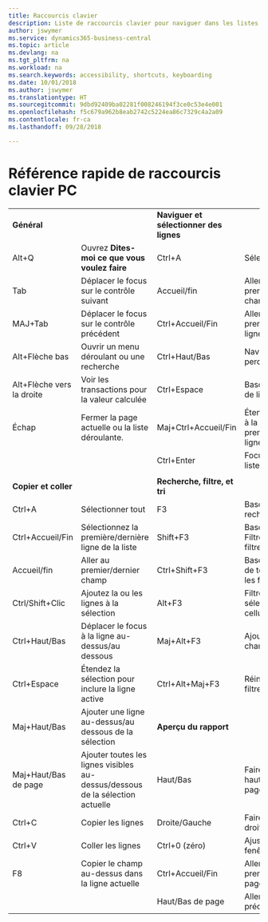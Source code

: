 ```yaml
---
title: Raccourcis clavier
description: Liste de raccourcis clavier pour naviguer dans les listes.
author: jswymer
ms.service: dynamics365-business-central
ms.topic: article
ms.devlang: na
ms.tgt_pltfrm: na
ms.workload: na
ms.search.keywords: accessibility, shortcuts, keyboarding
ms.date: 10/01/2018
ms.author: jswymer
ms.translationtype: HT
ms.sourcegitcommit: 9dbd92409ba02281f008246194f3ce0c53e4e001
ms.openlocfilehash: f5c679a962b8eab2742c5224ea86c7329c4a2a09
ms.contentlocale: fr-ca
ms.lasthandoff: 09/28/2018

---
```


# <a name="pc-keyboard-shortcuts-quick-reference"></a>Référence rapide de raccourcis clavier PC


|||||  
|----------------|-----------|----------------|-----------|    
|**Général**||**Naviguer et sélectionner des lignes**||
|Alt+Q|Ouvrez **Dites-moi ce que vous voulez faire**|Ctrl+A|Sélectionner tout|
|Tab|Déplacer le focus sur le contrôle suivant|Accueil/fin|Aller au premier/dernier champ|
|MAJ+Tab|Déplacer le focus sur le contrôle précédent|Ctrl+Accueil/Fin|Aller à la première/dernière ligne|   
|Alt+Flèche bas|Ouvrir un menu déroulant ou une recherche|Ctrl+Haut/Bas|Naviguer sans perdre la sélection|
|Alt+Flèche vers la droite|Voir les transactions pour la valeur calculée|Ctrl+Espace|Basculer la sélection de ligne| 
|Échap|Fermer la page actuelle ou la liste déroulante.|Maj+Ctrl+Accueil/Fin|Étendre la sélection à la première/dernière ligne| 
|||Ctrl+Enter|Focus hors de la liste|
|||||
|**Copier et coller**||**Recherche, filtre, et tri**||
|Ctrl+A|Sélectionner tout|F3|Basculer la recherche|
|Ctrl+Accueil/Fin|Sélectionnez la première/dernière ligne de la liste|Shift+F3|Basculer le volet Filtre ; focus sur les filtres de champ|
|Accueil/fin|Aller au premier/dernier champ|Ctrl+Shift+F3|Basculer les filtres de totaux : focus sur les filtres de totaux|
|Ctrl/Shift+Clic|Ajoutez la ou les lignes à la sélection |Alt+F3|Filtrer la valeur sélectionnée de cellules|
|Ctrl+Haut/Bas|Déplacer le focus à la ligne au-dessus/au dessous|Maj+Alt+F3|Ajouter un filtre au champ sélectionnée|
|Ctrl+Espace|Étendez la sélection pour inclure la ligne active|Ctrl+Alt+Maj+F3|Réinitialiser les filtres|
|Maj+Haut/Bas|Ajouter une ligne au-dessus/au dessous de la sélection|**Aperçu du rapport**||
|Maj+Haut/Bas de page|Ajouter toutes les lignes visibles au-dessus/dessous de la sélection actuelle|Haut/Bas|Faire défiler vers le haut et le bas de la page
|Ctrl+C|Copier les lignes|Droite/Gauche|Faire défiler vers la droite/la gauche |
|Ctrl+V|Coller les lignes|Ctrl+0 (zéro)|Ajuster la page à la fenêtre |
|F8|Copier le champ au-dessus dans la ligne actuelle|Ctrl+Accueil/Fin|Aller à la première/dernière page|
|||Haut/Bas de page|Aller à la page précédente/suivante|


